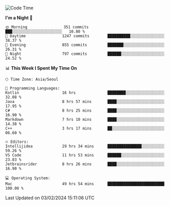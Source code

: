 <!--START_SECTION:waka-->
![Code Time](http://img.shields.io/badge/Code%20Time-288%20hrs%2015%20mins-blue)

**I'm a Night 🦉** 

```text
🌞 Morning                351 commits         ███░░░░░░░░░░░░░░░░░░░░░░   10.80 % 
🌆 Daytime                1247 commits        ██████████░░░░░░░░░░░░░░░   38.37 % 
🌃 Evening                855 commits         ███████░░░░░░░░░░░░░░░░░░   26.31 % 
🌙 Night                  797 commits         ██████░░░░░░░░░░░░░░░░░░░   24.52 % 
```


📊 **This Week I Spent My Time On** 

```text
🕑︎ Time Zone: Asia/Seoul

💬 Programming Languages: 
Kotlin                   16 hrs              ████████░░░░░░░░░░░░░░░░░   32.08 % 
Java                     8 hrs 57 mins       ████░░░░░░░░░░░░░░░░░░░░░   17.95 % 
C#                       8 hrs 25 mins       ████░░░░░░░░░░░░░░░░░░░░░   16.90 % 
Markdown                 7 hrs 10 mins       ████░░░░░░░░░░░░░░░░░░░░░   14.38 % 
C++                      3 hrs 17 mins       ██░░░░░░░░░░░░░░░░░░░░░░░   06.60 % 

🔥 Editors: 
Intellijidea             29 hrs 34 mins      ███████████████░░░░░░░░░░   59.26 % 
VS Code                  11 hrs 53 mins      ██████░░░░░░░░░░░░░░░░░░░   23.83 % 
Jetbrainsrider           8 hrs 26 mins       ████░░░░░░░░░░░░░░░░░░░░░   16.90 % 

💻 Operating System: 
Mac                      49 hrs 54 mins      █████████████████████████   100.00 % 
```


 Last Updated on 03/02/2024 15:11:06 UTC
<!--END_SECTION:waka-->
